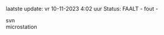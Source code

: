 laatste update: 
vr 10-11-2023  4:02   uur 
Status: FAALT - fout - 
<div class="service R">svn</div><div class="service Y">microstation</div>